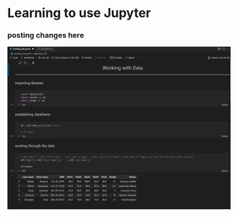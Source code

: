 # Learning to use Jupyter

### posting changes here
![image showing the first few lines of notebook](main_view.png)